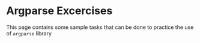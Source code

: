 # Argparse Excercises

This page contains some sample tasks that can be done to practice the use of `argparse` library